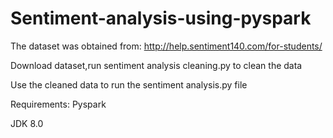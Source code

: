 # Sentiment-analysis-using-pyspark

The dataset was obtained from: http://help.sentiment140.com/for-students/

Download dataset,run sentiment analysis cleaning.py to clean the data 

Use the cleaned data to run the sentiment analysis.py file

Requirements:
Pyspark

JDK 8.0

